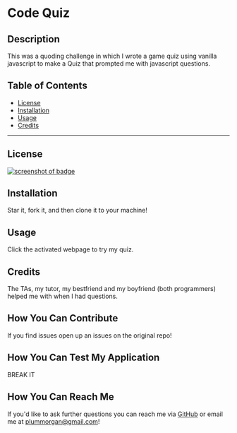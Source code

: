 # Code Quiz

## Description

This was a quoding challenge in which I wrote a game quiz using vanilla javascript to make a Quiz that prompted me with javascript questions.

## Table of Contents 

* [License](#license)
* [Installation](#installation)
* [Usage](#usage)
* [Credits](#credits)
___


## License

[![screenshot of badge](https://img.shields.io/static/v1?label=license&message=GPL-2.0&color=important)](https://opensource.org/licenses/GPL-2.0)

## Installation 

Star it, fork it, and then clone it to your machine!

## Usage

Click the activated webpage to try my quiz.

## Credits

The TAs, my tutor, my bestfriend and my boyfriend (both programmers) helped me with when I had questions.


## How You Can Contribute

If you find issues open up an issues on the original repo!

## How You Can Test My Application

BREAK IT

## How You Can Reach Me

If you'd like to ask further questions you can reach me via [GitHub](https://github.com/cat-lin-morgan/) or email me at plummorgan@gmail.com!